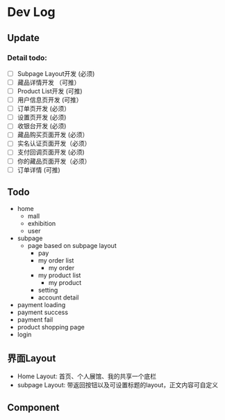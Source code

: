 # Dev Log

## Update
### Detail todo:
- [ ] Subpage Layout开发 (必须)
- [ ] 藏品详情开发 （可推）
- [ ] Product List开发 (可推)
- [ ] 用户信息页开发 (可推）
- [ ] 订单页开发 (必须）
- [ ] 设置页开发 (必须)
- [ ] 收银台开发 (必须)
- [ ] 藏品购买页面开发 (必须）
- [ ] 实名认证页面开发（必须）
- [ ] 支付回调页面开发 (必须)
- [ ] 你的藏品页面开发（必须）
- [ ] 订单详情 (可推)

## Todo
* home
  * mall
  * exhibition
  * user
* subpage
  * page based on subpage layout
    * pay
    * my order list
      * my order
    * my product list
      * my product
    * setting
    * account detail
* payment loading
* payment success
* payment fail
* product shopping page
* login


## 界面Layout

* Home Layout: 首页、个人展馆、我的共享一个底栏
* subpage Layout: 带返回按钮以及可设置标题的layout，正文内容可自定义


## Component
